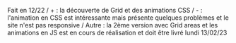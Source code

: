 Fait en 12/22 
/ + : la découverte de Grid et des animations CSS
/ - : l'animation en CSS est intéressante mais présente quelques problèmes et le site n'est pas responsive 
/ Autre : la 2ème version avec Grid areas et les animations en JS est en cours de réalisation et doit être livré lundi 13/02/23
